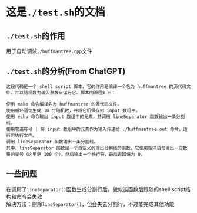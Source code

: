 # 这是`./test.sh`的文档

## `./test.sh`的作用

用于自动调试`./huffmantree.cpp`文件

## `./test.sh`的分析(From ChatGPT)<!-- 注意及时更新 -->

```
这段代码是一个 shell script 脚本，它的作用是编译一个名为 huffmantree 的源代码文件，并以随机数为输入参数来运行它。脚本的流程如下：

使用 make 命令编译名为 huffmantree 的源代码文件。
使用循环语句生成 10 个随机数，并将它们保存到 input 数组中。
使用 echo 命令输出 input 数组中的元素，并调用 lineSeparator 函数输出一条分割线。
使用管道符号 | 将 input 数组中的元素作为输入传递给 ./huffmantree.out 命令，运行可执行文件。
调用 lineSeparator 函数输出一条分割线。
其中，lineSeparator 函数是一个自定义的输出分割线的函数，它使用循环语句输出一定数量的星号（这里是 100 个），然后输出一个换行符，最后返回值为 0。
```

## 一些问题

在调用了`lineSeparator()`函数生成分割行后，貌似该函数后跟随的shell script结构和命令会失效  
解决方法：删除`lineSeparator()`，但会失去分割行，不过能完成其他功能
